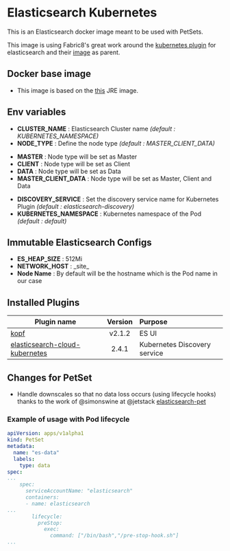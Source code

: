 # Elasticsearch Kubernetes

This is an Elasticsearch docker image meant to be used with PetSets.

This image is using Fabric8's great work around the [kubernetes plugin](https://github.com/fabric8io/elasticsearch-cloud-kubernetes) for elasticsearch and their [image](https://hub.docker.com/r/fabric8/elasticsearch-k8s/) as parent.

## Docker base image
- This image is based on the [this](https://github.com/mrmm/docker-jre) JRE image.

## Env variables
- __CLUSTER_NAME__ : Elasticsearch Cluster name _(default : KUBERNETES_NAMESPACE)_
- __NODE_TYPE__ : Define the node type _(default : MASTER_CLIENT_DATA)_
 * __MASTER__ : Node type will be set as Master
 * __CLIENT__ : Node type will be set as Client
 * __DATA__ : Node type will be set as Data
 * __MASTER_CLIENT_DATA__ : Node type will be set as Master, Client and Data
- __DISCOVERY_SERVICE__ : Set the discovery service name for Kubernetes Plugin _(default : elasticsearch-discovery)_
- __KUBERNETES_NAMESPACE__ : Kubernetes namespace of the Pod _(default : default)_

## Immutable Elasticsearch Configs
- __ES_HEAP_SIZE__ : 512Mi
- __NETWORK_HOST__ : \_site_
- __Node Name__ : By default will be the hostname which is the Pod name in our case

## Installed Plugins
| Plugin name   | Version       |Purpose       |
| ------------- |:-------------:|:------------|
| [kopf](https://github.com/lmenezes/elasticsearch-kopf)      | v2.1.2        | ES UI       |
| [elasticsearch-cloud-kubernetes](https://github.com/fabric8io/elasticsearch-cloud-kubernetes)      | 2.4.1         | Kubernetes Discovery service |


## Changes for PetSet
- Handle downscales so that no data loss occurs (using lifecycle hooks) thanks to the work of @simonswine at @jetstack [elasticsearch-pet](https://github.com/jetstack/elasticsearch-pet)

### Example of usage with Pod lifecycle
```yaml
apiVersion: apps/v1alpha1
kind: PetSet
metadata:
  name: "es-data"
  labels:
    type: data
spec:
...
    spec:
      serviceAccountName: "elasticsearch"
      containers:
      - name: elasticsearch
...
        lifecycle:
          preStop:
            exec:
              command: ["/bin/bash","/pre-stop-hook.sh"]
...
```
